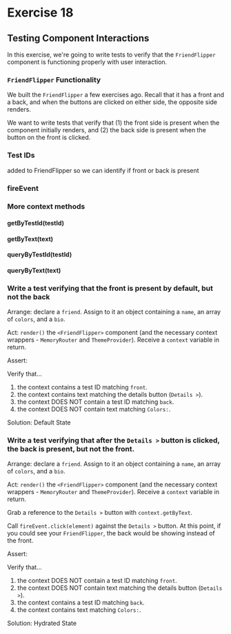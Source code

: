 # Exercise 18
## Testing Component Interactions

In this exercise, we're going to write tests to verify that the `FriendFlipper` component is functioning properly with user interaction.

### `FriendFlipper` Functionality

We built the `FriendFlipper` a few exercises ago. Recall that it has a front and a back, and when the buttons are clicked on either side, the opposite side renders. 

We want to write tests that verify that (1) the front side is present when the component initially renders, and (2) the back side is present when the button on the front is clicked.

### Test IDs

added to FriendFlipper so we can identify if front or back is present

### fireEvent

### More context methods

#### getByTestId(testId)
#### getByText(text)
#### queryByTestId(testId)
#### queryByText(text)

### Write a test verifying that the front is present by default, but not the back

Arrange: declare a `friend`. Assign to it an object containing a `name`, an array of `colors`, and a `bio`.

Act: `render()` the `<FriendFlipper>` component (and the necessary context wrappers - `MemoryRouter` and `ThemeProvider`). Receive a `context` variable in return.

Assert: 

Verify that...
1. the context contains a test ID matching `front`.
2. the context contains text matching the details button (`Details >`).
3. the context DOES NOT contain a test ID matching `back`.
4. the context DOES NOT contain text matching `Colors:`.

Solution: Default State


### Write a test verifying that after the `Details >` button is clicked, the back is present, but not the front.

Arrange: declare a `friend`. Assign to it an object containing a `name`, an array of `colors`, and a `bio`.

Act: `render()` the `<FriendFlipper>` component (and the necessary context wrappers - `MemoryRouter` and `ThemeProvider`). Receive a `context` variable in return.

Grab a reference to the `Details >` button with `context.getByText`.

Call `fireEvent.click(element)` against the `Details >` button. At this point, if you could see your `FriendFlipper`, the back would be showing instead of the front.

Assert: 

Verify that...
1. the context DOES NOT contain a test ID matching `front`.
2. the context DOES NOT contain text matching the details button (`Details >`).
3. the context contains a test ID matching `back`.
4. the context contains text matching `Colors:`.

Solution: Hydrated State

